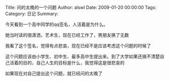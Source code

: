 Title: 问的太晚的一个问题
Author: alswl
Date: 2009-01-20 00:00:00
Tags: 
Category: 日记
Summary: 

今天看到一个高中同学的qq签名，人活着是为什么。

她当时读的很潇洒，艺术生，现在已经工作了，男朋友换了无数

我看了这个签名，觉得有点悲哀，现在已经不是应该考虑这个问题的时候了

这个问题应该由小学生、初中生、最多高中生提出来。到了大学如果还搞不清楚自己活着的目的，自己人生的目标是什么，我觉得这是很悲哀的

如果现在对自己提出这个问题，就已经问的太晚了

